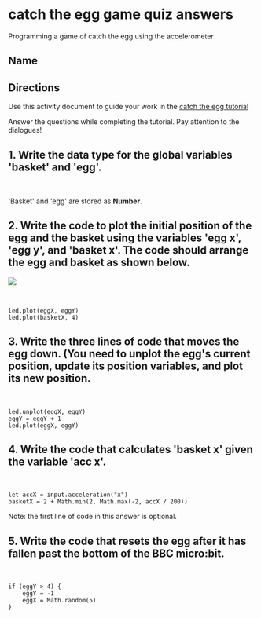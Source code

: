 # catch the egg game quiz answers

Programming a game of catch the egg using the accelerometer 

## Name

## Directions

Use this activity document to guide your work in the [catch the egg tutorial](/microbit/lessons/catch-the-egg-game/tutorial)

Answer the questions while completing the tutorial. Pay attention to the dialogues!

## 1. Write the data type for the global variables 'basket' and 'egg'.

<br/>

'Basket' and 'egg' are stored as **Number**.

## 2. Write the code to plot the initial position of the egg and the basket using the variables 'egg x', 'egg y', and 'basket x'. The code should arrange the egg and basket as shown below.

![](/static/mb/lessons/catch-the-egg-game-0.png)

<br/>

```
led.plot(eggX, eggY)
led.plot(basketX, 4)
```

## 3. Write the three lines of code that moves the egg down. (You need to unplot the egg's current position, update its position variables, and plot its new position.

<br/>

```
led.unplot(eggX, eggY)
eggY = eggY + 1
led.plot(eggX, eggY)
```

## 4. Write the code that calculates 'basket x' given the variable 'acc x'.

<br/>

```
let accX = input.acceleration("x")
basketX = 2 + Math.min(2, Math.max(-2, accX / 200))
```

Note: the first line of code in this answer is optional.

## 5. Write the code that resets the egg after it has fallen past the bottom of the BBC micro:bit.

<br/>

```
if (eggY > 4) {
    eggY = -1
    eggX = Math.random(5)
}
```

